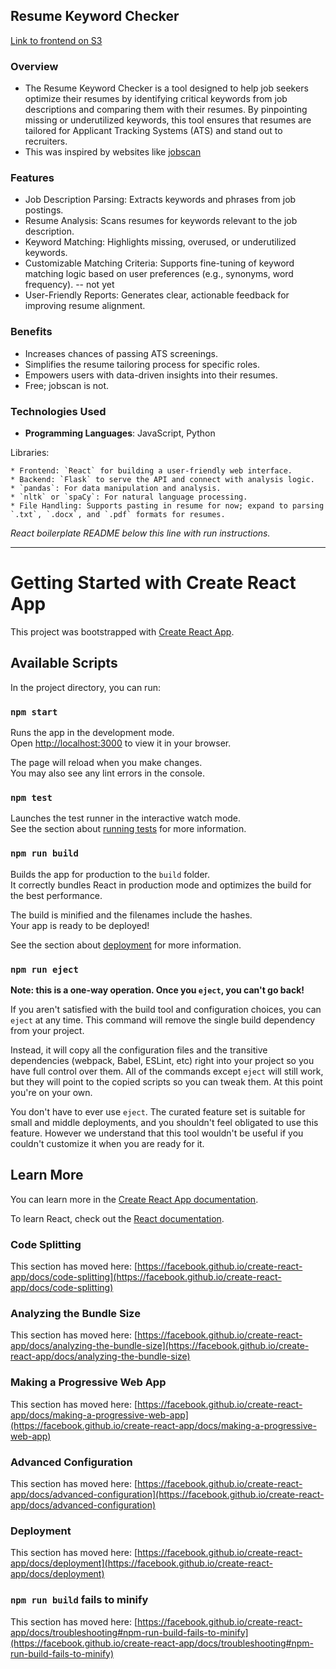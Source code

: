 <h2>Resume Keyword Checker</h2>

[Link to frontend on S3](http://resume-keyword-checker-frontend.s3-website-us-west-2.amazonaws.com/)

<h3>Overview</h3>

* The Resume Keyword Checker is a tool designed to help job seekers optimize their resumes by identifying critical keywords from job descriptions and comparing them with their resumes. By pinpointing missing or underutilized keywords, this tool ensures that resumes are tailored for Applicant Tracking Systems (ATS) and stand out to recruiters.
* This was inspired by websites like [jobscan](https://www.jobscan.co/)

<h3>Features</h3>

* Job Description Parsing: Extracts keywords and phrases from job postings.
* Resume Analysis: Scans resumes for keywords relevant to the job description.
* Keyword Matching: Highlights missing, overused, or underutilized keywords.
* Customizable Matching Criteria: Supports fine-tuning of keyword matching logic based on user preferences (e.g., synonyms, word frequency). -- not yet
* User-Friendly Reports: Generates clear, actionable feedback for improving resume alignment.

<h3>Benefits</h3>

* Increases chances of passing ATS screenings.
* Simplifies the resume tailoring process for specific roles.
* Empowers users with data-driven insights into their resumes.
* Free; jobscan is not.


<h3>Technologies Used</h3>

* <b>Programming Languages</b>: JavaScript, Python

Libraries:

	* Frontend: `React` for building a user-friendly web interface.
	* Backend: `Flask` to serve the API and connect with analysis logic.
	* `pandas`: For data manipulation and analysis.
	* `nltk` or `spaCy`: For natural language processing.
	* File Handling: Supports pasting in resume for now; expand to parsing `.txt`, `.docx`, and `.pdf` formats for resumes.


<i>React boilerplate README below this line with run instructions.</i>

---
# Getting Started with Create React App

This project was bootstrapped with [Create React App](https://github.com/facebook/create-react-app).

## Available Scripts

In the project directory, you can run:

### `npm start`

Runs the app in the development mode.\
Open [http://localhost:3000](http://localhost:3000) to view it in your browser.

The page will reload when you make changes.\
You may also see any lint errors in the console.

### `npm test`

Launches the test runner in the interactive watch mode.\
See the section about [running tests](https://facebook.github.io/create-react-app/docs/running-tests) for more information.

### `npm run build`

Builds the app for production to the `build` folder.\
It correctly bundles React in production mode and optimizes the build for the best performance.

The build is minified and the filenames include the hashes.\
Your app is ready to be deployed!

See the section about [deployment](https://facebook.github.io/create-react-app/docs/deployment) for more information.

### `npm run eject`

**Note: this is a one-way operation. Once you `eject`, you can't go back!**

If you aren't satisfied with the build tool and configuration choices, you can `eject` at any time. This command will remove the single build dependency from your project.

Instead, it will copy all the configuration files and the transitive dependencies (webpack, Babel, ESLint, etc) right into your project so you have full control over them. All of the commands except `eject` will still work, but they will point to the copied scripts so you can tweak them. At this point you're on your own.

You don't have to ever use `eject`. The curated feature set is suitable for small and middle deployments, and you shouldn't feel obligated to use this feature. However we understand that this tool wouldn't be useful if you couldn't customize it when you are ready for it.

## Learn More

You can learn more in the [Create React App documentation](https://facebook.github.io/create-react-app/docs/getting-started).

To learn React, check out the [React documentation](https://reactjs.org/).

### Code Splitting

This section has moved here: [https://facebook.github.io/create-react-app/docs/code-splitting](https://facebook.github.io/create-react-app/docs/code-splitting)

### Analyzing the Bundle Size

This section has moved here: [https://facebook.github.io/create-react-app/docs/analyzing-the-bundle-size](https://facebook.github.io/create-react-app/docs/analyzing-the-bundle-size)

### Making a Progressive Web App

This section has moved here: [https://facebook.github.io/create-react-app/docs/making-a-progressive-web-app](https://facebook.github.io/create-react-app/docs/making-a-progressive-web-app)

### Advanced Configuration

This section has moved here: [https://facebook.github.io/create-react-app/docs/advanced-configuration](https://facebook.github.io/create-react-app/docs/advanced-configuration)

### Deployment

This section has moved here: [https://facebook.github.io/create-react-app/docs/deployment](https://facebook.github.io/create-react-app/docs/deployment)

### `npm run build` fails to minify

This section has moved here: [https://facebook.github.io/create-react-app/docs/troubleshooting#npm-run-build-fails-to-minify](https://facebook.github.io/create-react-app/docs/troubleshooting#npm-run-build-fails-to-minify)

